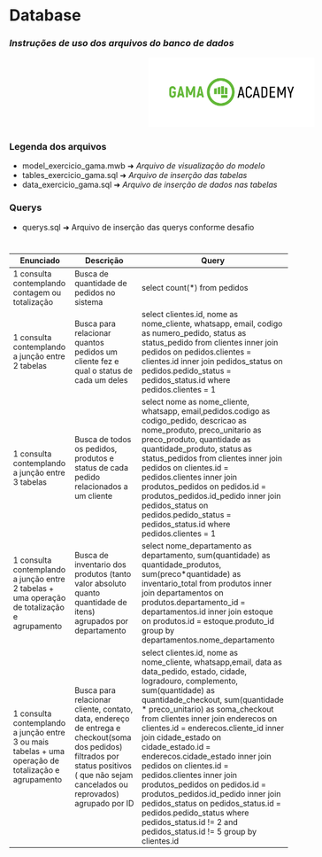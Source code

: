  # Database 
 ### _Instruções de uso dos arquivos do banco de dados_

<img src='https://raw.githubusercontent.com/DanielObara/Gama-Academy-Challenge01/master/.github/logo.png' width='300' style='margin-left:50%'>


<h3>Legenda dos arquivos</h3>
<p>
<ul>
<li>model_exercicio_gama.mwb &#10140; <i>Arquivo de visualização do modelo</i></li>
<li>tables_exercicio_gama.sql &#10140; <i>Arquivo de inserção das tabelas</i></li>
<li>data_exercicio_gama.sql &#10140; <i>Arquivo de inserção de dados nas tabelas</i></li>
</ul>
</p>

<h3> Querys </h3>

<ul>
<li>querys.sql &#10140; Arquivo de inserção das querys conforme desafio</li>
</ul>

#

| Enunciado | Descrição | Query |
|-|-|-|
| 1 consulta contemplando contagem ou totalização | Busca de quantidade de pedidos no sistema | select count(*) from pedidos |
| 1 consulta contemplando a junção entre 2 tabelas | Busca para relacionar quantos pedidos um cliente fez e qual o status de cada um deles | select clientes.id, nome as nome_cliente, whatsapp, email, codigo as numero_pedido, status as status_pedido from clientes inner join pedidos on pedidos.clientes = clientes.id inner join pedidos_status on pedidos.pedido_status = pedidos_status.id where pedidos.clientes = 1 |
| 1 consulta contemplando a junção entre 3 tabelas | Busca de todos os pedidos, produtos e status de cada pedido relacionados a um cliente | select nome as nome_cliente, whatsapp, email,pedidos.codigo as codigo_pedido, descricao as nome_produto, preco_unitario as preco_produto, quantidade as quantidade_produto, status as status_pedidos from clientes inner join pedidos on clientes.id = pedidos.clientes inner join produtos_pedidos on pedidos.id = produtos_pedidos.id_pedido inner join pedidos_status on pedidos.pedido_status = pedidos_status.id where pedidos.clientes = 1 |
| 1 consulta contemplando a junção entre 2 tabelas + uma operação de totalização e agrupamento | Busca de inventario dos produtos (tanto valor absoluto quanto quantidade de itens) agrupados por departamento | select nome_departamento as departamento, sum(quantidade) as quantidade_produtos, sum(preco*quantidade) as inventario_total from produtos inner join departamentos on produtos.departamento_id = departamentos.id inner join estoque on produtos.id = estoque.produto_id group by departamentos.nome_departamento |
| 1 consulta contemplando a junção entre 3 ou mais tabelas + uma operação de totalização e agrupamento | Busca para relacionar cliente, contato, data, endereço de entrega e checkout(soma dos pedidos) filtrados por status positivos ( que não sejam cancelados ou reprovados) agrupado por ID | select clientes.id, nome as nome_cliente, whatsapp,email, data as data_pedido, estado, cidade, logradouro, complemento, sum(quantidade) as quantidade_checkout, sum(quantidade * preco_unitario) as soma_checkout from clientes inner join enderecos on clientes.id = enderecos.cliente_id inner join cidade_estado on cidade_estado.id = enderecos.cidade_estado inner join pedidos on clientes.id = pedidos.clientes inner join produtos_pedidos on pedidos.id = produtos_pedidos.id_pedido inner join pedidos_status on pedidos_status.id = pedidos.pedido_status where pedidos_status.id != 2 and pedidos_status.id != 5 group by clientes.id |